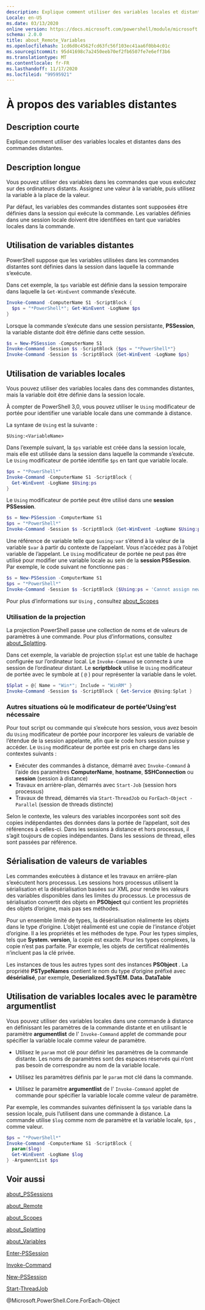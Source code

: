```yaml
---
description: Explique comment utiliser des variables locales et distantes dans des commandes distantes.
Locale: en-US
ms.date: 03/13/2020
online version: https://docs.microsoft.com/powershell/module/microsoft.powershell.core/about/about_remote_variables?view=powershell-7.2&WT.mc_id=ps-gethelp
schema: 2.0.0
title: about_Remote_Variables
ms.openlocfilehash: 1cd6d0c4562fcd63fc56f103ec41aa6f0bb4c01c
ms.sourcegitcommit: 95d41698c7a2450eeb70ef2fb6507fe7e6eff3b6
ms.translationtype: MT
ms.contentlocale: fr-FR
ms.lasthandoff: 11/17/2020
ms.locfileid: "99595921"
---
```

# <a name="about-remote-variables"></a>À propos des variables distantes

## <a name="short-description"></a>Description courte

Explique comment utiliser des variables locales et distantes dans des commandes distantes.

## <a name="long-description"></a>Description longue

Vous pouvez utiliser des variables dans les commandes que vous exécutez sur des ordinateurs distants. Assignez une valeur à la variable, puis utilisez la variable à la place de la valeur.

Par défaut, les variables des commandes distantes sont supposées être définies dans la session qui exécute la commande. Les variables définies dans une session locale doivent être identifiées en tant que variables locales dans la commande.

## <a name="using-remote-variables"></a>Utilisation de variables distantes

PowerShell suppose que les variables utilisées dans les commandes distantes sont définies dans la session dans laquelle la commande s’exécute.

Dans cet exemple, la `$ps` variable est définie dans la session temporaire dans laquelle la `Get-WinEvent` commande s’exécute.

```powershell
Invoke-Command -ComputerName S1 -ScriptBlock {
  $ps = "*PowerShell*"; Get-WinEvent -LogName $ps
}
```

Lorsque la commande s’exécute dans une session persistante, **PSSession**, la variable distante doit être définie dans cette session.

```powershell
$s = New-PSSession -ComputerName S1
Invoke-Command -Session $s -ScriptBlock {$ps = "*PowerShell*"}
Invoke-Command -Session $s -ScriptBlock {Get-WinEvent -LogName $ps}
```

## <a name="using-local-variables"></a>Utilisation de variables locales

Vous pouvez utiliser des variables locales dans des commandes distantes, mais la variable doit être définie dans la session locale.

À compter de PowerShell 3,0, vous pouvez utiliser le `Using` modificateur de portée pour identifier une variable locale dans une commande à distance.

La syntaxe de `Using` est la suivante :

```
$Using:<VariableName>
```

Dans l’exemple suivant, la `$ps` variable est créée dans la session locale, mais elle est utilisée dans la session dans laquelle la commande s’exécute. Le `Using` modificateur de portée identifie `$ps` en tant que variable locale.

```powershell
$ps = "*PowerShell*"
Invoke-Command -ComputerName S1 -ScriptBlock {
  Get-WinEvent -LogName $Using:ps
}
```

Le `Using` modificateur de portée peut être utilisé dans une **session PSSession**.

```powershell
$s = New-PSSession -ComputerName S1
$ps = "*PowerShell*"
Invoke-Command -Session $s -ScriptBlock {Get-WinEvent -LogName $Using:ps}
```

Une référence de variable telle que `$using:var` s’étend à la valeur de la variable `$var` à partir du contexte de l’appelant. Vous n’accédez pas à l’objet variable de l’appelant.
Le `Using` modificateur de portée ne peut pas être utilisé pour modifier une variable locale au sein de la **session PSSession**. Par exemple, le code suivant ne fonctionne pas :

```powershell
$s = New-PSSession -ComputerName S1
$ps = "*PowerShell*"
Invoke-Command -Session $s -ScriptBlock {$Using:ps = 'Cannot assign new value'}
```

Pour plus d’informations sur `Using` , consultez [about_Scopes](./about_Scopes.md)

### <a name="using-splatting"></a>Utilisation de la projection

La projection PowerShell passe une collection de noms et de valeurs de paramètres à une commande. Pour plus d’informations, consultez [about_Splatting](about_Splatting.md).

Dans cet exemple, la variable de projection `$Splat` est une table de hachage configurée sur l’ordinateur local. Le `Invoke-Command` se connecte à une session de l’ordinateur distant. Le **scriptblock** utilise le `Using` modificateur de portée avec le symbole at ( `@` ) pour représenter la variable dans le volet.

```powershell
$Splat = @{ Name = "Win*"; Include = "WinRM" }
Invoke-Command -Session $s -ScriptBlock { Get-Service @Using:Splat }
```

### <a name="other-situations-where-the-using-scope-modifier-is-needed"></a>Autres situations où le modificateur de portée’Using’est nécessaire

Pour tout script ou commande qui s’exécute hors session, vous avez besoin du `Using` modificateur de portée pour incorporer les valeurs de variable de l’étendue de la session appelante, afin que le code hors session puisse y accéder. Le `Using` modificateur de portée est pris en charge dans les contextes suivants :

- Exécuter des commandes à distance, démarré avec `Invoke-Command` à l’aide des paramètres **ComputerName**, **hostname**, **SSHConnection** ou **session** (session à distance)
- Travaux en arrière-plan, démarrés avec `Start-Job` (session hors processus)
- Travaux de thread, démarrés via `Start-ThreadJob` ou `ForEach-Object -Parallel` (session de threads distincte)

Selon le contexte, les valeurs des variables incorporées sont soit des copies indépendantes des données dans la portée de l’appelant, soit des références à celles-ci. Dans les sessions à distance et hors processus, il s’agit toujours de copies indépendantes. Dans les sessions de thread, elles sont passées par référence.

## <a name="serialization-of-variable-values"></a>Sérialisation de valeurs de variables

Les commandes exécutées à distance et les travaux en arrière-plan s’exécutent hors processus.
Les sessions hors processus utilisent la sérialisation et la désérialisation basées sur XML pour rendre les valeurs des variables disponibles dans les limites du processus. Le processus de sérialisation convertit des objets en **PSObject** qui contient les propriétés des objets d’origine, mais pas ses méthodes.

Pour un ensemble limité de types, la désérialisation réalimente les objets dans le type d’origine. L’objet réalimenté est une copie de l’instance d’objet d’origine.
Il a les propriétés et les méthodes de type. Pour les types simples, tels que **System. version**, la copie est exacte. Pour les types complexes, la copie n’est pas parfaite. Par exemple, les objets de certificat réalimentés n’incluent pas la clé privée.

Les instances de tous les autres types sont des instances **PSObject** . La propriété **PSTypeNames** contient le nom du type d’origine préfixé avec **désérialisé**, par exemple, **Deserialized.SysTEM. Data. DataTable**

## <a name="using-local-variables-with-argumentlist-parameter"></a>Utilisation de variables locales avec le paramètre **argumentlist**

Vous pouvez utiliser des variables locales dans une commande à distance en définissant les paramètres de la commande distante et en utilisant le paramètre **argumentlist** de l' `Invoke-Command` applet de commande pour spécifier la variable locale comme valeur de paramètre.

- Utilisez le `param` mot clé pour définir les paramètres de la commande distante. Les noms de paramètres sont des espaces réservés qui n’ont pas besoin de correspondre au nom de la variable locale.

- Utilisez les paramètres définis par le `param` mot clé dans la commande.

- Utilisez le paramètre **argumentlist** de l' `Invoke-Command` applet de commande pour spécifier la variable locale comme valeur de paramètre.

Par exemple, les commandes suivantes définissent la `$ps` variable dans la session locale, puis l’utilisent dans une commande à distance. La commande utilise `$log` comme nom de paramètre et la variable locale, `$ps` , comme valeur.

```powershell
$ps = "*PowerShell*"
Invoke-Command -ComputerName S1 -ScriptBlock {
  param($log)
  Get-WinEvent -LogName $log
} -ArgumentList $ps
```

## <a name="see-also"></a>Voir aussi

[about_PSSessions](about_PSSessions.md)

[about_Remote](about_Remote.md)

[about_Scopes](about_Scopes.md)

[about_Splatting](about_Splatting.md)

[about_Variables](about_Variables.md)

[Enter-PSSession](xref:Microsoft.PowerShell.Core.Enter-PSSession)

[Invoke-Command](xref:Microsoft.PowerShell.Core.Invoke-Command)

[New-PSSession](xref:Microsoft.PowerShell.Core.New-PSSession)

[Start-ThreadJob](xref:ThreadJob.Start-ThreadJob)

@Microsoft.PowerShell.Core.ForEach-Object

